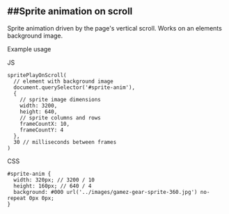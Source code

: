 ##Sprite animation on scroll
---
Sprite animation driven by the page's vertical scroll. Works on an elements background image.

Example usage

JS
```
spritePlayOnScroll(
  // element with background image
  document.querySelector('#sprite-anim'),
  {
    // sprite image dimensions
    width: 3200,
    height: 640,
    // sprite columns and rows
    frameCountX: 10,
    frameCountY: 4
  },
  30 // milliseconds between frames
)
```

CSS
```
#sprite-anim {
  width: 320px; // 3200 / 10
  height: 160px; // 640 / 4
  background: #000 url('../images/gamez-gear-sprite-360.jpg') no-repeat 0px 0px;
}
```
